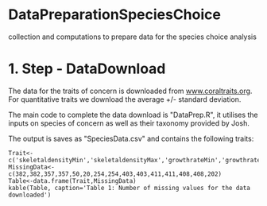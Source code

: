 # DataPreparationSpeciesChoice
collection and computations to prepare data for the species choice analysis


# 1. Step - DataDownload

The data for the traits of concern is downloaded from www.coraltraits.org. For quantitative traits we download the average +/- standard deviation. 

The main code to complete the data download is "DataPrep.R", it utilises the inputs on species of concern as well as their taxonomy provided by Josh.

The output is saves as "SpeciesData.csv" and contains the following traits:


```{r echo=FALSE}
Trait<-c('skeletaldensityMin','skeletaldensityMax','growthrateMin','growthrateMax','corallitewidthMin','corallitewidthMax','colonydiameterMin','colonydiameterMax','polypfecundityMin','polypfecundityMax','eggsizeMin','eggsizeMax','photosynthesisMin','photosynthesisMax','BRI')
MissingData<-c(382,382,357,357,50,20,254,254,403,403,411,411,408,408,202)
Table<-data.frame(Trait,MissingData)
kable(Table, caption='Table 1: Number of missing values for the data downloaded')
```

	
